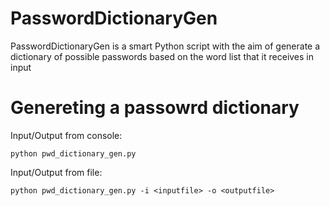 # PasswordDictionaryGen
PasswordDictionaryGen is a smart Python script with the aim of generate a dictionary of possible passwords based on the word list that it receives in input

Genereting a passowrd dictionary
========
Input/Output from console:

    python pwd_dictionary_gen.py
    
Input/Output from file:

    python pwd_dictionary_gen.py -i <inputfile> -o <outputfile>
